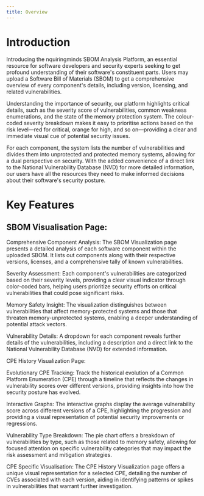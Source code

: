 ```yaml
---
title: Overview
---
```


# Introduction

Introducing the nquiringminds SBOM Analysis Platform, an essential resource for software developers and security experts seeking to get profound understanding of their software's constituent parts. Users may upload a Software Bill of Materials (SBOM) to get a comprehensive overview of every component's details, including version, licensing, and related vulnerabilities.

Understanding the importance of security, our platform highlights critical details, such as the severity score of vulnerabilities, common weakness enumerations, and the state of the memory protection system. The colour-coded severity breakdown makes it easy to prioritise actions based on the risk level—red for critical, orange for high, and so on—providing a clear and immediate visual cue of potential security issues.

For each component, the system lists the number of vulnerabilities and divides them into unprotected and protected memory systems, allowing for a dual perspective on security. With the added convenience of a direct link to the National Vulnerability Database (NVD) for more detailed information, our users have all the resources they need to make informed decisions about their software's security posture.


# Key Features

## SBOM Visualisation Page:

Comprehensive Component Analysis:
The SBOM Visualization page presents a detailed analysis of each software component within the uploaded SBOM. It lists out components along with their respective versions, licenses, and a comprehensive tally of known vulnerabilities.

Severity Assessment:
Each component's vulnerabilities are categorized based on their severity levels, providing a clear visual indicator through color-coded bars, helping users prioritize security efforts on critical vulnerabilities that could pose significant risks.

Memory Safety Insight:
The visualization distinguishes between vulnerabilities that affect memory-protected systems and those that threaten memory-unprotected systems, enabling a deeper understanding of potential attack vectors.

Vulnerability Details:
A dropdown for each component reveals further details of the vulnerabilities, including a description and a direct link to the National Vulnerability Database (NVD) for extended information.


CPE History Visualization Page:

Evolutionary CPE Tracking:
Track the historical evolution of a Common Platform Enumeration (CPE) through a timeline that reflects the changes in vulnerability scores over different versions, providing insights into how the security posture has evolved.

Interactive Graphs:
The interactive graphs display the average vulnerability score across different versions of a CPE, highlighting the progression and providing a visual representation of potential security improvements or regressions.

Vulnerability Type Breakdown:
The pie chart offers a breakdown of vulnerabilities by type, such as those related to memory safety, allowing for focused attention on specific vulnerability categories that may impact the risk assessment and mitigation strategies.

CPE Specific Visualisation:
The CPE History Visualization page offers a unique visual representation for a selected CPE, detailing the number of CVEs associated with each version, aiding in identifying patterns or spikes in vulnerabilities that warrant further investigation.

